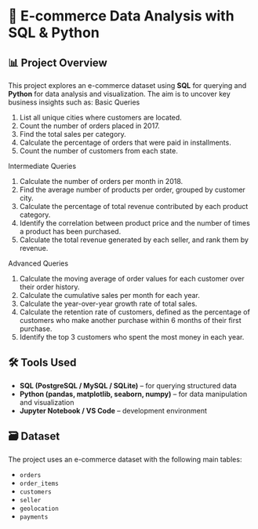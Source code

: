 # 🧠 E-commerce Data Analysis with SQL & Python

## 📊 Project Overview
This project explores an e-commerce dataset using **SQL** for querying and **Python** for data analysis and visualization. The aim is to uncover key business insights such as:
Basic Queries
1. List all unique cities where customers are located.
2. Count the number of orders placed in 2017.
3. Find the total sales per category.
4. Calculate the percentage of orders that were paid in installments.
5. Count the number of customers from each state. 

Intermediate Queries
1. Calculate the number of orders per month in 2018.
2. Find the average number of products per order, grouped by customer city.
3. Calculate the percentage of total revenue contributed by each product category.
4. Identify the correlation between product price and the number of times a product has been purchased.
5. Calculate the total revenue generated by each seller, and rank them by revenue.

Advanced Queries
1. Calculate the moving average of order values for each customer over their order history.
2. Calculate the cumulative sales per month for each year.
3. Calculate the year-over-year growth rate of total sales.
4. Calculate the retention rate of customers, defined as the percentage of customers who make another purchase within 6 months of their first purchase.
5. Identify the top 3 customers who spent the most money in each year.

## 🛠️ Tools Used
- **SQL (PostgreSQL / MySQL / SQLite)** – for querying structured data
- **Python (pandas, matplotlib, seaborn, numpy)** – for data manipulation and visualization
- **Jupyter Notebook / VS Code** – development environment

## 🗃️ Dataset
The project uses an e-commerce dataset with the following main tables:
- `orders`
- `order_items`
- `customers`
- `seller`
- `geolocation`
- `payments`


